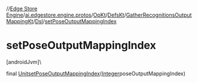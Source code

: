 //[Edge Store Engine](../../../../../../index.md)/[ai.edgestore.engine.protos](../../../../index.md)/[OpKt](../../../index.md)/[DefsKt](../../index.md)/[GatherRecognitionsOutputMappingKt](../index.md)/[Dsl](index.md)/[setPoseOutputMappingIndex](set-pose-output-mapping-index.md)

# setPoseOutputMappingIndex

[androidJvm]\

final [Unit](https://kotlinlang.org/api/latest/jvm/stdlib/kotlin/-unit/index.html)[setPoseOutputMappingIndex](set-pose-output-mapping-index.md)([Integer](https://developer.android.com/reference/kotlin/java/lang/Integer.html)poseOutputMappingIndex)
